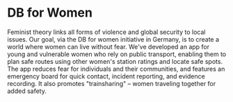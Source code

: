 # DB for Women
Feminist theory links all forms of violence and global security to local issues. Our goal, via the DB for women initiative in Germany, is to create a world where women can live without fear. We've developed an app for young and vulnerable women who rely on public transport, enabling them to plan safe routes using other women's station ratings and locate safe spots. The app reduces fear for individuals and their communities, and features an emergency board for quick contact, incident reporting, and evidence recording. It also promotes "trainsharing" – women traveling together for added safety.


